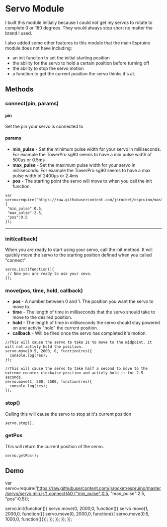Servo Module
===========

I built this module initially because I could not get my servos to rotate to complete 0 or 180 degrees. They would always stop short no matter the brand I used. 

I also added some other features to this module that the main Espruino module does not have including:

 - an init funciton to set the initial starting position
 - the ability for the servo to hold a certain position before turning off
 - the ability to stop the servo motion
 - a function to get the current position the servo thinks it's at.

Methods
--------------
### connect(pin, params)

#### pin
Set the pin your servo is connected to

#### params

 - **min_pulse** - Set the minimum pulse width for your servo in milliseconds. For example the TowerPro sg90 seems to have a min pulse width of 500µs or 0.5ms
 - **max_pulse** - Set the maximum pulse width for your servo in milliseconds. For example the TowerPro sg90 seems to have a max pulse width of 2400µs or 2.4ms
 - **pos** - The starting point the servo will move to when you call the init function.
 
```
var servo=require('https://raw.githubusercontent.com/jsrocket/espruino/master/servo/servo.min.js').connect(A0,{
 "min_pulse":0.5, 
 "max_pulse":2.5, 
 "pos":0.5
});
```
 
---------------------------------------

### init(callback)

When you are ready to start using your servo, call the init method. It will quickly move the servo to the starting position defined when you called "connect".

```
servo.init(function(){
 // Now you are ready to use your sevo.
});
```

### move(pos, time, hold, callback)

 - **pos** - A number between 0 and 1. The position you want the servo to move to.
 - **time** - The length of time in milliseconds that the servo should take to move to the desired position.
 - **hold** - The length of time in milliseconds the servo should stay powered on and activly "hold" the current position. 
 - **callback** - Will be fired once the servo has completed it's motion. 
 
```
//This will cause the servo to take 2s to move to the midpoint. It will not activly hold the position.
servo.move(0.5, 2000, 0, function(res){
  console.log(res);
});

//This will cause the servo to take half a second to move to the extreme counter-clockwise position and activly hold it for 2.5 seconds.
servo.move(1, 500, 2500, function(res){
  console.log(res);
});
```
 
### stop()

Calling this will cause the servo to stop at it's current position

```
servo.stop();
```

### getPos

This will return the current position of the servo.

```
servo.getPos();
```

Demo
--------------
var servo=require('https://raw.githubusercontent.com/jsrocket/espruino/master/servo/servo.min.js').connect(A0,{"min_pulse":0.5, "max_pulse":2.5, "pos":0.5});

servo.init(function(){
  servo.move(0, 2000,0, function(){
    servo.move(1, 2000,0, function(){
      servo.move(0, 2000,0, function(){
        servo.move(0.5, 1000,0, function(){});
      });
    });
  });
});

